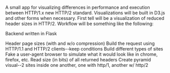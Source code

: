 A small app for visualizing differences in performance and execution between HTTP/1.x new HTTP/2 standard.  Visualizations will be built in D3.js and other forms when necessary.  First tell will be a visualization of reduced header sizes in HTTP/2.  Workflow will be something like the following:

Backend written in Flask


Header page sizes (with and w/o compression)
Build the request using HTTP/1.1 and HTTP/2 clients--keep conditions
Build different types of sites
Fake a user-agent browser to simulate what it would look like in chrome, firefox, etc.
Read size (in bits) of all returned headers
Create pyramid visual--2 sites inside one another, one with http/1, another w/ http/2

